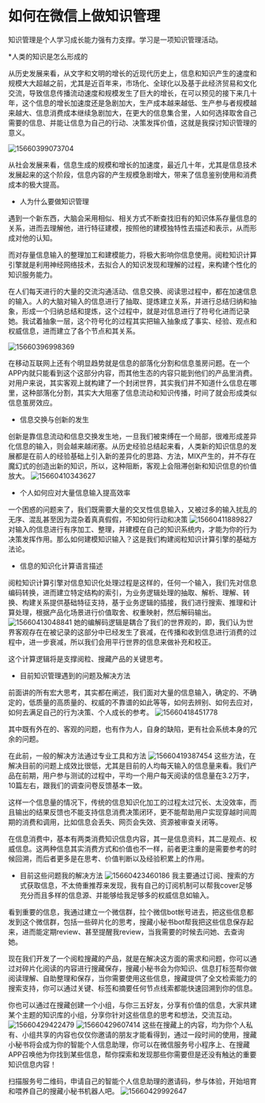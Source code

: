 # 如何在微信上做知识管理

知识管理是个人学习成长能力强有力支撑。学习是一项知识管理活动。

\*人类的知识是怎么形成的

从历史发展来看，从文字和文明的增长的近现代历史上，信息和知识产生的速度和规模大大超越之前，尤其是近百年来，市场化、全球化以及基于此经济贸易和文化交流，导致信息传播流动速度和规模发生了巨大的增长，在可以预见的接下来几十年，这个信息的增长加速度还是急剧加大，生产成本越来越低、生产参与者规模越来越大、信息消费成本继续急剧加大，在更大的信息集合里，人如何选择取舍自己需要的信息、并能让信息为自己的行动、决策发挥价值，这就是我探讨知识管理的意义。

![15660399073704](/docs/assets/2019/15660399073704.jpg)

从社会发展来看，信息生成的规模和增长的加速度，最近几十年，尤其是信息技术发展起来的这个阶段，信息内容的产生规模急剧增大，带来了信息鉴别使用和消费成本的极大提高。

* 人为什么要做知识管理

遇到一个新东西，大脑会采用相似、相关方式不断查找旧有的知识体系存量信息的关系，进而去理解他，进行特征建模，按照他的建模独特性去描述和表示，从而形成对他的认知。

而对存量信息输入的整理加工和建模能力，将极大影响你信息使用。阅粒知识计算引擎就是利用神经网络技术，去拟合人的知识发现和理解的过程，来构建个性化的知识服务能力。

在人们每天进行的大量的交流沟通活动、信息交换、阅读思过程中，都在加速信息的输入。人的大脑对输入的信息进行了抽取、提炼建立关系，并进行总结归纳和抽象，形成一个归纳总结和提炼，这个过程中，就是对信息进行了符号化进而记录她。我试着抽象一层，这个符号化的过程其实把输入抽象成了事实、经验、观点和权威信息，进而建立了各个节点和其关系。

![15660396998369](/docs/assets/2019/15660396998369.jpg)

在移动互联网上还有个明显趋势就是信息的部落化分割和信息茧房问题。在一个APP内就只能看到这个这部分内容，而其他生态的内容只能到他们的产品里消费。对用户来说，其实客观上就构建了一个封闭世界，其实我们并不知道什么信息在哪里，这种部落化分割，其实大大阻塞了信息流动和知识传播，时间了就会形成类似信息茧房效应。

* 信息交换与创新的发生

创新是靠信息流动和信息交换发生地，一旦我们被束缚在一个局部，很难形成差异化信息的输入，则会越来越闭塞。从历史经验总结起来看，人类新的知识信息的发展都是在前人的经验基础上引入新的差异化的思路、方法，MIX产生的，并不存在魔幻式的创造出新的知识，所以，这种阻断，客观上会阻滞创新和知识信息的价值放大。
![15660410343627](/docs/assets/2019/15660410343627.jpg)

* 个人如何应对大量信息输入提高效率

一个困惑的问题来了，我们既需要大量的交叉性信息输入，又被过多的输入扰乱的无序、混乱甚至因为混杂着真真假假，不知如何行动和决策
![15660411889827](/docs/assets/2019/15660411889827.jpg)
对输入的信息进行有序加工、整理，并建模在自己的知识系统内，才能为你的行为决策发挥作用。那么如何建模知识输入？这是我们构建阅粒知识计算引擎的基础方法论。

* 信息的知识化计算语言描述

阅粒知识计算引擎对信息知识化处理过程是这样的，任何一个输入，我们先对信息编码转换，进而建立特定结构的索引，为业务逻辑处理的抽取、解析、理解、转换、构建关系提供基础特征支持，基于业务逻辑的插接，我们进行搜索、推理和计算处理，根据产品化场景进行价值取舍、权重映射，然后解码输出。
![15660413048841](/docs/assets/2019/15660413048841.jpg)
她的编解码逻辑是耦合了我们的世界观的，即，我们认为世界客观存在在被记录的这部分中已经发生了衰减，在传播和收到信息进行消费的过程中，进一步衰减，所以我们会用平行世界的信息来做补充和校正。

这个计算逻辑将是支撑阅粒、搜藏产品的关键思考。

* 目前知识管理遇到的问题及解决方法

前面讲的所有宏大思考，其实都在阐述，我们面对大量的信息输入，确定的、不确定的，低质量的高质量的、权威的不靠谱的如此等等，如何去辨别、如何去应对，如何去满足自己的行为决策、个人成长的参考。
![15660418451778](/docs/assets/2019/15660418451778.jpg)

其中既有外在的、客观的问题，也有作为人，自身的缺陷，更有社会系统本身的冗余的问题。

在此前，一般的解决方法通过专业工具和方法
![15660419387454](/docs/assets/2019/15660419387454.jpg)
这些方法，在解决目前的问题上成效比很低，尤其是目前的人均每天输入的信息量来看。我们产品在前期，用户参与测试的过程中，平均一个用户每天阅读的信息量在3.2万字，10篇左右，跟我们的调查问卷反馈基本一致。

这样一个信息量的情况下，传统的信息知识化加工的过程太过冗长、太没效率，而且输出的结果反馈也不能支持信息消费决策闭环，更不能帮助用户实现穿越时间周期的消费和调用，比如信息会丢失、网页会失效、资源被审查关闭等。

在信息消费中，基本有两类消费知识信息内容，其一是信息资料，其二是观点、权威信息。这两种信息其实消费方式和价值也不一样，前者更注重的是需要参考的时候回溯，而后者更多是在思考、价值判断以及经验积累上的作用。

* 目前这些问题我的解决方法
![15660423460186](/docs/assets/2019/15660423460186.jpg)
我主要通过订阅、搜索的方式获取信息，不太倚重推荐来发现，我有自己的订阅机制可以帮我cover足够充分而且多样的信息源、并能够给我足够多的权威信息如输入。

看到重要的信息，我通过建立一个微信群，拉个微信bot帐号进去，把这些信息都发到这个微信群，包括一些碎片化的思考，搜藏小秘书bot帮我把这些信息保存起来，进而能定期review、甚至提醒我review，当我需要的时候去问她、去查询她。

现在我们开发了一个阅粒搜藏的产品，就是在解决这方面的需求和问题，你可以通过对碎片化阅读的内容进行搜藏保存，搜藏小秘书会为你知识、信息打标签帮你做阅读理解、自助整理和保存，当你需要使用这些信息，搜藏提供了全文检索能力的搜索支持，你可以通过关键、标签和摘要任何节点线索都能快速回溯到你的信息。

你也可以通过在搜藏创建一个小组，与你三五好友，分享有价值的信息，大家共建某个主题的知识库的小组，分享你针对这些信息的思考和想法，交流互动。
![15660429422479](/docs/assets/2019/15660429422479.jpg)
![15660429607414](/docs/assets/2019/15660429607414.jpg)
这些在搜藏上的内容，均为你个人私有、小组共享的内容也仅仅你邀请的朋友才能看得到，通过一段时间的使用，搜藏小秘书将会成为你的智能个人信息助理，你可以在微信服务号小程序上、在搜藏APP召唤他为你找到某些信息，帮你探索和发现那些你需要但是还没有触达的重要知识信息内容！

扫描服务号二维码，申请自己的智能个人信息助理的邀请码，参与体验，开始培育和喂养自己的搜藏小秘书机器人吧。
![15660429992647](/docs/assets/2019/15660429992647.jpg)
